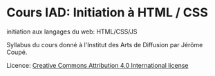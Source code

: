 # Cours IAD: Initiation à HTML / CSS

initiation aux langages du web: HTML/CSS/JS

Syllabus du cours donné à l'Institut des Arts de Diffusion par Jérôme Coupé.

Licence: [Creative Commons Attribution 4.0 International license](http://creativecommons.org/licenses/by/4.0/)